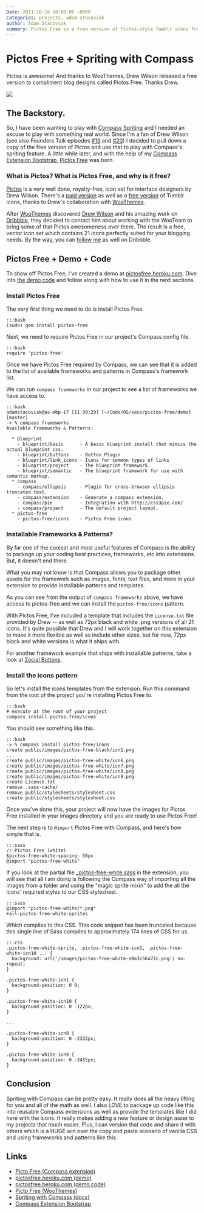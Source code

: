 ```yaml
---
Date: 2011-10-16 10:00:00 -0500
Categories: projects, adam-stacoviak
author: Adam Stacoviak
summary: Pictos Free is a free version of Pictos-style Tumblr icons from Drew Wilson, thanks to his collaboration with WooThemes, that I've packaged it up as a simple Compass extension that leverages Compass's spriting feature.
---
```


# Pictos Free + Spriting with Compass

Pictos is awesome! And thanks to WooThemes, Drew Wilson released a free version to compliment blog designs called Pictos Free. Thanks Drew.

<a href="http://pictosfree.heroku.com/"><img src="/attachments/pictos-free.jpg" class="full"/></a>

## The Backstory.

So, I have been wanting to play with [Compass Spriting](http://compass-style.org/reference/compass/utilities/sprites/) and I needed an excuse to play with something real world. Since I'm a fan of Drew Wilson (see also Founders Talk episodes [#19](http://5by5.tv/founderstalk/19) and [#20](http://5by5.tv/founderstalk/20)) I decided to pull down a copy of the free version of Pictos and use that to play with Compass's spriting feature. A little while later, and with the help of my [Compass Extension Bootstrap](https://github.com/adamstac/compass-extension-bootstrap), [Pictos Free](https://github.com/adamstac/pictos-free) was born.

### What is Pictos? What is Pictos Free, and why is it free?

[Pictos](http://pictos.drewwilson.com/) is a very well done, royalty-free, icon set for interface designers by Drew Wilson. There's a [paid version](http://pictos.drewwilson.com/) as well as a [free version](http://www.woothemes.com/2010/05/pictos/) of Tumblr icons, thanks to Drew's collaboration with [WooThemes](http://www.woothemes.com/).

After [WooThemes](http://www.woothemes.com/) discovered [Drew Wilson](http://www.drewwilson.com/) and his amazing work on [Dribbble](http://dribbble.com/shots/17846-Pictos-Free), they decided to contact him about working with the WooTeam to bring some of that Pictos awesomeness over there. The result is a free, vector icon set which contains 21 icons perfectly suited for your blogging needs. By the way, you can [follow me](http://dribbble.com/adamstac) as well on Dribbble.

## Pictos Free + Demo + Code

To show off Pictos Free, I've created a demo at [pictosfree.heroku.com](http://pictosfree.heroku.com/). Dive into [the demo code](https://github.com/adamstac/pictosfree.heroku.com) and follow along with how to use it in the next sections.

### Install Pictos Free

The very first thing we need to do is install Pictos Free.

    :::bash
    (sudo) gem install pictos-free

Next, we need to require Pictos Free in our project's Compass config file.

    :::bash
    require 'pictos-free'

Once we have Pictos Free required by Compass, we can see that it is added to the list of available frameworks and patterns in Compass's framework list.

We can run `compass frameworks` in our project to see a list of frameworks we have access to.

    :::bash
    adamstacoviak@as-mbp-i7 [11:39:29] [~/Code/OS/sass/pictos-free/demo] [master]
    -> % compass frameworks
    Available Frameworks & Patterns:

      * blueprint
        - blueprint/basic      - A basic blueprint install that mimics the actual blueprint css.
        - blueprint/buttons    - Button Plugin
        - blueprint/link_icons - Icons for common types of links
        - blueprint/project    - The blueprint framework.
        - blueprint/semantic   - The blueprint framework for use with semantic markup.
      * compass
        - compass/ellipsis     - Plugin for cross-browser ellipsis truncated text.
        - compass/extension    - Generate a compass extension.
        - compass/pie          - Integration with http://css3pie.com/
        - compass/project      - The default project layout.
      * pictos-free
        - pictos-free/icons    - Pictos Free icons

### Installable Frameworks & Patterns?

By far one of the coolest and most useful features of Compass is the ability to package up your coding best practices, frameworks, etc into extensions. But, it doesn't end there.

What you may not know is that Compass allows you to package other assets for the framework such as images, fonts, text files, and more in your extension to provide installable patterns and templates.

As you can see from the output of `compass frameworks` above, we have access to pictos-free and we can install the `pictos-free/icons` pattern.

With Pictos Free, I've included a template that includes the `License.txt` file provided by Drew -- as well as 72px black and white .png versions of all 21 icons. It's quite possible that Drew and I will work together on this extension to make it more flexible as well as include other sizes, but for now, 72px black and white versions is what it ships with.

For another framework example that ships with installable patterns, take a look at [Zocial Buttons](/projects/zocial-buttons).

### Install the icons pattern

So let's install the icons templates from the extension. Run this command from the root of the project you're installing Pictos Free to.

    :::bash
    # execute at the root of your project
    compass install pictos-free/icons

You should see something like this.

    :::bash
    -> % compass install pictos-free/icons
    create public/images/pictos-free-black/icn1.png 
    ...
    create public/images/pictos-free-white/icn6.png 
    create public/images/pictos-free-white/icn7.png 
    create public/images/pictos-free-white/icn8.png 
    create public/images/pictos-free-white/icn9.png 
    create License.txt 
    remove .sass-cache/ 
    remove public/stylesheets/stylesheet.css 
    create public/stylesheets/stylesheet.css 

Once you've done this, your project will now have the images for Pictos Free installed in your images directory and you are ready to use Pictos Free!

The next step is to `@import` Pictos Free with Compass, and here's how simple that is.

    :::sass
    // Pictos Free (white)
    $pictos-free-white-spacing: 50px
    @import "pictos-free-white"

If you look at the partial file [\_pictos-free-white.sass](https://github.com/adamstac/pictos-free/blob/master/stylesheets/_pictos-free-white.sass) in the extension, you will see that all I am doing is following the Compass way of importing all the images from a folder and using the "magic sprite mixin" to add the all the icons' required styles to our CSS stylesheet.

    :::sass
    @import "pictos-free-white/*.png"
    +all-pictos-free-white-sprites
    
Which compiles to this CSS. This code snippet has been truncated because this single line of Sass compiles to approximately 174 lines of CSS for us.

    :::css
    .pictos-free-white-sprite, .pictos-free-white-icn1, .pictos-free-white-icn10 ... {
      background: url('/images/pictos-free-white-s0e3c56a72c.png') no-repeat;
    }

    .pictos-free-white-icn1 {
      background-position: 0 0;
    }

    .pictos-free-white-icn10 {
      background-position: 0 -122px;
    }

    ...

    .pictos-free-white-icn8 {
      background-position: 0 -2332px;
    }

    .pictos-free-white-icn9 {
      background-position: 0 -2455px;
    }

## Conclusion

Spriting with Compass can be pretty easy. It really does all the heavy lifting for you and all of the math as well. I also LOVE to package up code like this into reusable Compass extensions as well as provide the templates like I did here with the icons. It really makes adding a new feature or design asset to my projects that much easier. Plus, I can version that code and share it with others which is a HUGE win over the copy and paste scenario of vanilla CSS and using frameworks and patterns like this.

## Links

* [Picto Free (Compass extension)](https://github.com/adamstac/pictos-free)
* [pictosfree.heroku.com (demo)](http://pictosfree.heroku.com/)
* [pictosfree.heroku.com (demo code)](https://github.com/adamstac/pictosfree.heroku.com)
* [Picto Free (WooThemes)](http://www.woothemes.com/2010/05/pictos/)
* [Spriting with Compass (docs)](http://compass-style.org/help/tutorials/spriting/)
* [Compass Extension Bootstrap](https://github.com/adamstac/compass-extension-bootstrap)
